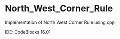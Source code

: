 # North_West_Corner_Rule

Implementation of North West Corner Rule using cpp

IDE: CodeBlocks 16.01
